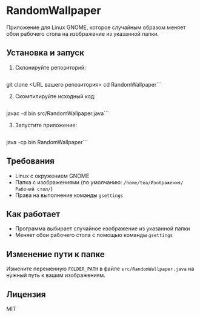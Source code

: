 # RandomWallpaper

Приложение для Linux GNOME, которое случайным образом меняет обои рабочего стола на изображение из указанной папки.

## Установка и запуск

1. Склонируйте репозиторий:
   ```zsh
git clone <URL вашего репозитория>
cd RandomWallpaper```



2. Скомпилируйте исходный код:
   ```zsh
javac -d bin src/RandomWallpaper.java```


3. Запустите приложение:
   ```zsh
java -cp bin RandomWallpaper```


## Требования
- Linux с окружением GNOME
- Папка с изображениями (по умолчанию: `/home/tea/Изображения/Рабочий стол/`)
- Права на выполнение команды `gsettings`

## Как работает
- Программа выбирает случайное изображение из указанной папки
- Меняет обои рабочего стола с помощью команды `gsettings`

## Изменение пути к папке
Измените переменную `FOLDER_PATH` в файле `src/RandomWallpaper.java` на нужный путь к вашим изображениям.

## Лицензия
MIT

